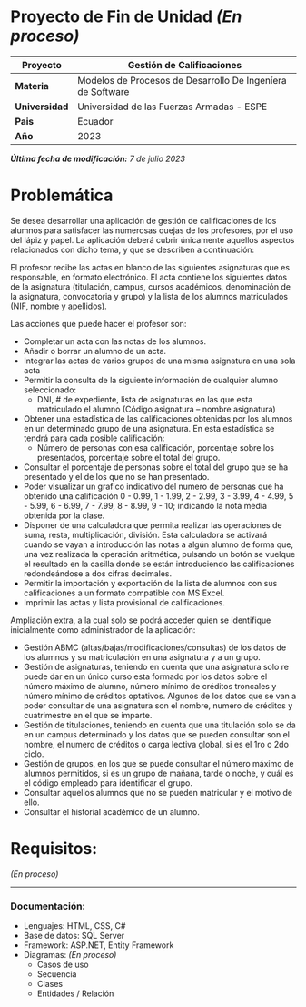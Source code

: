 # Proyecto de Fin de Unidad _(En proceso)_
|Proyecto|Gestión de Calificaciones|
|---|---|
| **Materia** | Modelos de Procesos de Desarrollo De Ingeníera de Software|
|**Universidad**|Universidad de las Fuerzas Armadas - ESPE|
|**Pais**|Ecuador|
|**Año**|2023|

_**Última fecha de modificación:** 7 de julio 2023_

# Problemática

Se desea desarrollar una aplicación de gestión de calificaciones de los alumnos para satisfacer las numerosas quejas de los profesores, por el uso del lápiz y papel. La aplicación deberá cubrir únicamente aquellos aspectos relacionados con dicho tema, y que se describen a continuación:

El profesor recibe las actas en blanco de las siguientes asignaturas que es responsable, en formato electrónico. El acta contiene los siguientes datos de la asignatura (titulación, campus, cursos académicos, denominación de la asignatura, convocatoria y grupo) y la lista de los alumnos matriculados (NIF, nombre y apellidos).

Las acciones que puede hacer el profesor son:

* Completar un acta con las notas de los alumnos.
* Añadir o borrar un alumno de un acta.
* Integrar las actas de varios grupos de una misma asignatura en una sola acta
* Permitir la consulta de la siguiente información de cualquier alumno seleccionado:
    * DNI, # de expediente, lista de asignaturas en las que esta matriculado el alumno (Código asignatura – nombre asignatura)
* Obtener una estadística de las calificaciones obtenidas por los alumnos en un determinado grupo de una asignatura. En esta estadística se tendrá para cada posible calificación:
    * Número de personas con esa calificación, porcentaje sobre los presentados, porcentaje sobre el total del grupo.
* Consultar el porcentaje de personas sobre el total del grupo que se ha presentado y el de los que no se han presentado.
* Poder visualizar un grafico indicativo del numero de personas que ha obtenido una calificación 0 - 0.99, 1 - 1.99, 2 - 2.99, 3 - 3.99, 4 - 4.99, 5 - 5.99, 6 - 6.99, 7 - 7.99, 8 - 8.99, 9 - 10; indicando la nota media obtenida por la clase.
* Disponer de una calculadora que permita realizar las operaciones de suma, resta, multiplicación, división. Esta calculadora se activará cuando se vayan a introducción las notas a algún alumno de forma que, una vez realizada la operación aritmética, pulsando un botón se vuelque el resultado en la casilla donde se están introduciendo las calificaciones redondeándose a dos cifras decimales.
* Permitir la importación y exportación de la lista de alumnos con sus calificaciones a un formato compatible con MS Excel.
* Imprimir las actas y lista provisional de calificaciones.

Ampliación extra, a la cual solo se podrá acceder quien se identifique inicialmente como administrador de la aplicación:

* Gestión ABMC (altas/bajas/modificaciones/consultas) de los datos de los alumnos y su matriculación en una asignatura y a un grupo.
* Gestión de asignaturas, teniendo en cuenta que una asignatura solo re puede dar en un único curso esta formado por los datos sobre el número máximo de alumno, número mínimo de créditos troncales y número mínimo de créditos optativos. Algunos de los datos que se van a poder consultar de una asignatura son el nombre, numero de créditos y cuatrimestre en el que se imparte.
* Gestión de titulaciones, teniendo en cuenta que una titulación solo se da en un campus determinado y los datos que se pueden consultar son el nombre, el numero de créditos o carga lectiva global, si es el 1ro o 2do ciclo.
* Gestión de grupos, en los que se puede consultar el número máximo de alumnos permitidos, si es un grupo de mañana, tarde o noche, y cuál es el código empleado para identificar el grupo.
* Consultar aquellos alumnos que no se pueden matricular y el motivo de ello.
* Consultar el historial académico de un alumno.


# Requisitos:

_(En proceso)_

---

### Documentación:
* Lenguajes: HTML, CSS, C#
* Base de datos: SQL Server
* Framework: ASP.NET, Entity Framework
* Diagramas: _(En proceso)_
  * Casos de uso
  * Secuencia
  * Clases
  * Entidades / Relación
